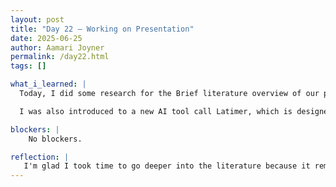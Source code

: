 ```yaml
---
layout: post
title: "Day 22 – Working on Presentation"
date: 2025-06-25
author: Aamari Joyner
permalink: /day22.html
tags: []

what_i_learned: |
  Today, I did some research for the Brief literature overview of our presentation. I revisted our central idea, which is that the African Media Hub fills a major gap in both media and academic spaces by creating a unified platform for African Diaspora content. This helped reinforce my understanding of the importance of our work and the need for a space that centers Black voices.

  I was also introduced to a new AI tool call Latimer, which is designed to support research and content creation focused on Black communities. Using it, I was able to find credible sources that directly support the gap we identified in our overview.

blockers: |
    No blockers.

reflection: |
   I'm glad I took time to go deeper into the literature because it reminded me why this project matters. The African Diaspora has such a rich and diverse history, but it's often underrepresented in mainstream spaces. Seeing tools like Latimer being developed made me feel hopeful about the future of Black-centered technology and storytelling. It also made me realize how important it is to keep exploring new tools that align with our mission. I'm proud of the progress we're making and excited to keep building something that educators and researchers can truly benefit from.
---
```

